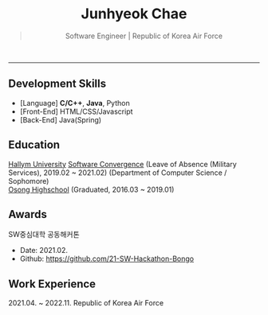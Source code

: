<h1 align="center">Junhyeok Chae</h1>

<blockquote align="center">Software Engineer | Republic of Korea Air Force</blockquote>
</br>

---

## Development Skills
* [Language] **C/C++**, **Java**, Python 
* [Front-End] HTML/CSS/Javascript
* [Back-End] Java(Spring)

## Education
[Hallym University][hallym] [Software Convergence][swcvg] (Leave of Absence (Military Services), 2019.02 ~ 2021.02) (Department of Computer Science / Sophomore)  
[Osong Highschool][osong] (Graduated, 2016.03 ~ 2019.01)  

## Awards  
SW중심대학 공동해커톤   
* Date: 2021.02.  
* Github: https://github.com/21-SW-Hackathon-Bongo  

## Work Experience
2021.04. ~ 2022.11. Republic of Korea Air Force  


[osong]:http://school.cbe.go.kr/os-h
[hallym]:https://www.hallym.ac.kr
[swcvg]:https://hlsw.hallym.ac.kr
